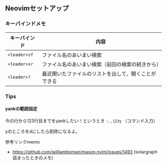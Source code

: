 ## Neovimセットアップ

### キーバインドメモ
キーバインド| 内容
--- | ---
`<leader>sf `| ファイル名のあいまい検索
`<leader>sr` | ファイル名のあいまい検索（前回の検索の続きから）
`<leader>?` | 最近開いたファイルのリストを出して、開くことができる


### Tips
#### yankの範囲指定
今の行から123行目までをyankしたい！というとき
`:.,123y` （コマンド入力）

yのところをdにしたら削除になるよ。



参考リンクmemo
- https://github.com/williamboman/mason.nvim/issues/1493 (solargraph 詰まったときのメモ)

